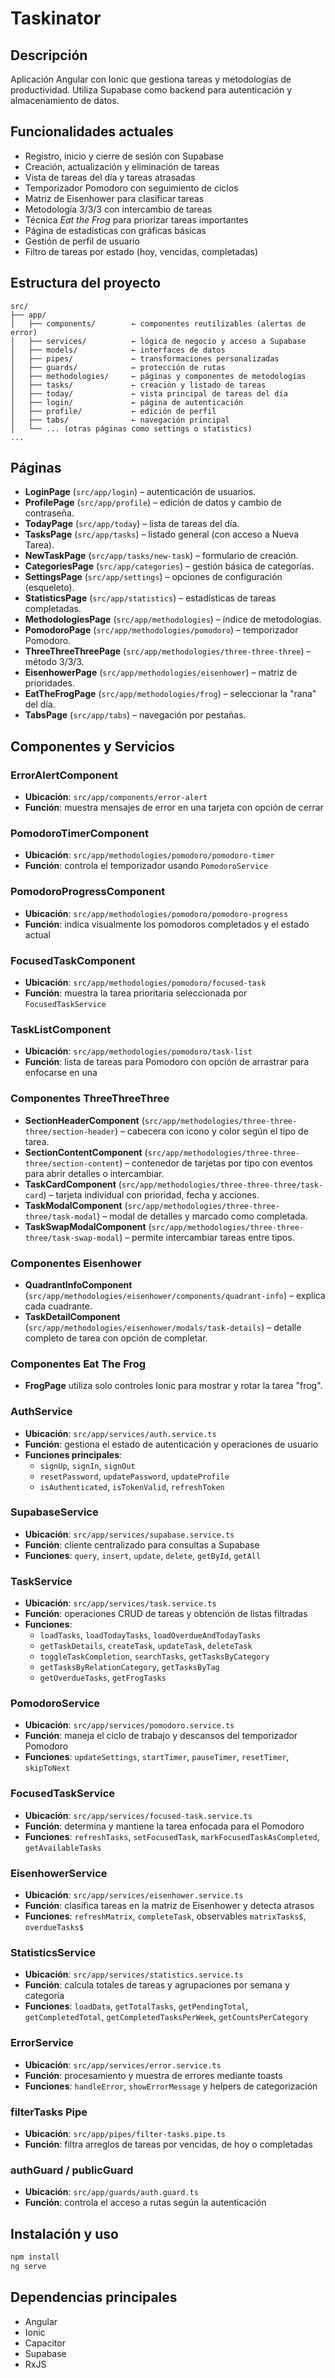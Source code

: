 # Taskinator

## Descripción
Aplicación Angular con Ionic que gestiona tareas y metodologías de productividad. Utiliza Supabase como backend para autenticación y almacenamiento de datos.

## Funcionalidades actuales
- Registro, inicio y cierre de sesión con Supabase
- Creación, actualización y eliminación de tareas
- Vista de tareas del día y tareas atrasadas
- Temporizador Pomodoro con seguimiento de ciclos
- Matriz de Eisenhower para clasificar tareas
- Metodología 3/3/3 con intercambio de tareas
- Técnica *Eat the Frog* para priorizar tareas importantes
- Página de estadísticas con gráficas básicas
- Gestión de perfil de usuario
- Filtro de tareas por estado (hoy, vencidas, completadas)

## Estructura del proyecto
```
src/
├── app/
│   ├── components/        ← componentes reutilizables (alertas de error)
│   ├── services/          ← lógica de negocio y acceso a Supabase
│   ├── models/            ← interfaces de datos
│   ├── pipes/             ← transformaciones personalizadas
│   ├── guards/            ← protección de rutas
│   ├── methodologies/     ← páginas y componentes de metodologías
│   ├── tasks/             ← creación y listado de tareas
│   ├── today/             ← vista principal de tareas del día
│   ├── login/             ← página de autenticación
│   ├── profile/           ← edición de perfil
│   ├── tabs/              ← navegación principal
│   └── ... (otras páginas como settings o statistics)
...
```

## Páginas

- **LoginPage** (`src/app/login`) – autenticación de usuarios.
- **ProfilePage** (`src/app/profile`) – edición de datos y cambio de contraseña.
- **TodayPage** (`src/app/today`) – lista de tareas del día.
- **TasksPage** (`src/app/tasks`) – listado general (con acceso a Nueva Tarea).
- **NewTaskPage** (`src/app/tasks/new-task`) – formulario de creación.
- **CategoriesPage** (`src/app/categories`) – gestión básica de categorías.
- **SettingsPage** (`src/app/settings`) – opciones de configuración (esqueleto).
- **StatisticsPage** (`src/app/statistics`) – estadísticas de tareas completadas.
- **MethodologiesPage** (`src/app/methodologies`) – índice de metodologías.
- **PomodoroPage** (`src/app/methodologies/pomodoro`) – temporizador Pomodoro.
- **ThreeThreeThreePage** (`src/app/methodologies/three-three-three`) – método 3/3/3.
- **EisenhowerPage** (`src/app/methodologies/eisenhower`) – matriz de prioridades.
- **EatTheFrogPage** (`src/app/methodologies/frog`) – seleccionar la "rana" del día.
- **TabsPage** (`src/app/tabs`) – navegación por pestañas.

## Componentes y Servicios

### ErrorAlertComponent
- **Ubicación**: `src/app/components/error-alert`
- **Función**: muestra mensajes de error en una tarjeta con opción de cerrar

### PomodoroTimerComponent
- **Ubicación**: `src/app/methodologies/pomodoro/pomodoro-timer`
- **Función**: controla el temporizador usando `PomodoroService`

### PomodoroProgressComponent
- **Ubicación**: `src/app/methodologies/pomodoro/pomodoro-progress`
- **Función**: indica visualmente los pomodoros completados y el estado actual

### FocusedTaskComponent
- **Ubicación**: `src/app/methodologies/pomodoro/focused-task`
- **Función**: muestra la tarea prioritaria seleccionada por `FocusedTaskService`

### TaskListComponent
- **Ubicación**: `src/app/methodologies/pomodoro/task-list`
- **Función**: lista de tareas para Pomodoro con opción de arrastrar para enfocarse en una

### Componentes ThreeThreeThree
- **SectionHeaderComponent** (`src/app/methodologies/three-three-three/section-header`) – cabecera con icono y color según el tipo de tarea.
- **SectionContentComponent** (`src/app/methodologies/three-three-three/section-content`) – contenedor de tarjetas por tipo con eventos para abrir detalles o intercambiar.
- **TaskCardComponent** (`src/app/methodologies/three-three-three/task-card`) – tarjeta individual con prioridad, fecha y acciones.
- **TaskModalComponent** (`src/app/methodologies/three-three-three/task-modal`) – modal de detalles y marcado como completada.
- **TaskSwapModalComponent** (`src/app/methodologies/three-three-three/task-swap-modal`) – permite intercambiar tareas entre tipos.

### Componentes Eisenhower
- **QuadrantInfoComponent** (`src/app/methodologies/eisenhower/components/quadrant-info`) – explica cada cuadrante.
- **TaskDetailComponent** (`src/app/methodologies/eisenhower/modals/task-details`) – detalle completo de tarea con opción de completar.

### Componentes Eat The Frog
- **FrogPage** utiliza solo controles Ionic para mostrar y rotar la tarea "frog".


### AuthService
- **Ubicación**: `src/app/services/auth.service.ts`
- **Función**: gestiona el estado de autenticación y operaciones de usuario
- **Funciones principales**:
  - `signUp`, `signIn`, `signOut`
  - `resetPassword`, `updatePassword`, `updateProfile`
  - `isAuthenticated`, `isTokenValid`, `refreshToken`

### SupabaseService
- **Ubicación**: `src/app/services/supabase.service.ts`
- **Función**: cliente centralizado para consultas a Supabase
- **Funciones**: `query`, `insert`, `update`, `delete`, `getById`, `getAll`

### TaskService
- **Ubicación**: `src/app/services/task.service.ts`
- **Función**: operaciones CRUD de tareas y obtención de listas filtradas
- **Funciones**:
  - `loadTasks`, `loadTodayTasks`, `loadOverdueAndTodayTasks`
  - `getTaskDetails`, `createTask`, `updateTask`, `deleteTask`
  - `toggleTaskCompletion`, `searchTasks`, `getTasksByCategory`
  - `getTasksByRelationCategory`, `getTasksByTag`
  - `getOverdueTasks`, `getFrogTasks`

### PomodoroService
- **Ubicación**: `src/app/services/pomodoro.service.ts`
- **Función**: maneja el ciclo de trabajo y descansos del temporizador Pomodoro
- **Funciones**: `updateSettings`, `startTimer`, `pauseTimer`, `resetTimer`, `skipToNext`

### FocusedTaskService
- **Ubicación**: `src/app/services/focused-task.service.ts`
- **Función**: determina y mantiene la tarea enfocada para el Pomodoro
- **Funciones**: `refreshTasks`, `setFocusedTask`, `markFocusedTaskAsCompleted`, `getAvailableTasks`

### EisenhowerService
- **Ubicación**: `src/app/services/eisenhower.service.ts`
- **Función**: clasifica tareas en la matriz de Eisenhower y detecta atrasos
- **Funciones**: `refreshMatrix`, `completeTask`, observables `matrixTasks$`, `overdueTasks$`

### StatisticsService
- **Ubicación**: `src/app/services/statistics.service.ts`
- **Función**: calcula totales de tareas y agrupaciones por semana y categoría
- **Funciones**: `loadData`, `getTotalTasks`, `getPendingTotal`, `getCompletedTotal`, `getCompletedTasksPerWeek`, `getCountsPerCategory`

### ErrorService
- **Ubicación**: `src/app/services/error.service.ts`
- **Función**: procesamiento y muestra de errores mediante toasts
- **Funciones**: `handleError`, `showErrorMessage` y helpers de categorización

### filterTasks Pipe
- **Ubicación**: `src/app/pipes/filter-tasks.pipe.ts`
- **Función**: filtra arreglos de tareas por vencidas, de hoy o completadas

### authGuard / publicGuard
- **Ubicación**: `src/app/guards/auth.guard.ts`
- **Función**: controla el acceso a rutas según la autenticación

## Instalación y uso
```bash
npm install
ng serve
```

## Dependencias principales
- Angular
- Ionic
- Capacitor
- Supabase
- RxJS
